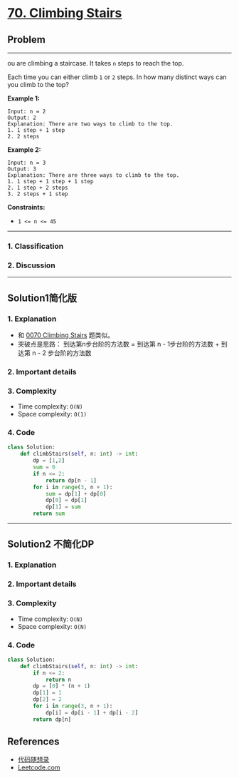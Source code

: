 # [70. Climbing Stairs](https://leetcode.com/problems/climbing-stairs/)

## Problem

*****

ou are climbing a staircase. It takes `n` steps to reach the top.

Each time you can either climb `1` or `2` steps. In how many distinct ways can you climb to the top?

 

**Example 1:**

```
Input: n = 2
Output: 2
Explanation: There are two ways to climb to the top.
1. 1 step + 1 step
2. 2 steps
```

**Example 2:**

```
Input: n = 3
Output: 3
Explanation: There are three ways to climb to the top.
1. 1 step + 1 step + 1 step
2. 1 step + 2 steps
3. 2 steps + 1 step
```

 

**Constraints:**

- `1 <= n <= 45`

******

### 1. Classification



### 2. Discussion





*******

## Solution1简化版

### 1. Explanation

- 和 [0070 Climbing Stairs](0070%20Climbing%20Stairs.md) 题类似。
- 突破点是思路：
    到达第n步台阶的方法数 = 到达第 n - 1步台阶的方法数 + 到达第 n - 2 步台阶的方法数



### 2. Important details





### 3. Complexity

- Time complexity: `O(N)`
- Space complexity: `O(1)`



### 4. Code

```python
class Solution:
    def climbStairs(self, n: int) -> int:
        dp = [1,2]
        sum = 0
        if n <= 2:
            return dp[n - 1]
        for i in range(3, n + 1):
            sum = dp[1] + dp[0]
            dp[0] = dp[1]
            dp[1] = sum
        return sum
```



********

## Solution2 不简化DP

### 1. Explanation





### 2. Important details





### 3. Complexity

- Time complexity: `O(N)`
- Space complexity: `O(N)`



### 4. Code

```python
class Solution:
    def climbStairs(self, n: int) -> int:
        if n <= 2:
            return n
        dp = [0] * (n + 1)
        dp[1] = 1
        dp[2] = 2
        for i in range(3, n + 1):
            dp[i] = dp[i - 1] + dp[i - 2]
        return dp[n]

```

## References

- [代码随想录 ](https://github.com/youngyangyang04/leetcode-master)
- [Leetcode.com](https://leetcode.com/problemset/all/)
